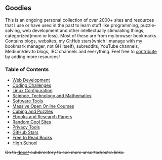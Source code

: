 ## Goodies

This is an ongoing personal collection of over 2000+ sites and resources that I use or have used in the past to learn stuff like programming, puzzle-solving, web development and other intellectually stimulating things, categorized(more or less). Most of these are from my browser bookmarks. Contains blogs, websites, my GitHub stars(which I manage with my bookmark manager, not GH itself), subreddits, YouTube channels, Medium/dev.to blogs, IRC channels and everything. Feel free to [contribute](CONTRIBUTING.md) by adding more resources!

### Table of Contents

- [Web Development](docs/web-development.md)
- [Coding Challenges](docs/coding-challenges.md)
- [Linux Configuration](docs/linux-configuration.md)
- [Science, Technology and Mathematics](docs/science-technology-and-mathematics.md)
- [Software Tools](docs/software-tools.md)
- [Massive Open Online Courses](docs/moocs-and-courses.md)
- [Cubing and Puzzles](docs/cubing-and-puzzles.md)
- [Ebooks and Research Papers](docs/ebooks-and-research-papers.md)
- [Random Cool Sites](docs/random-cool-sites.md)
- [Privacy Tools](docs/privacy-tools.md)
- [GitHub Stars](docs/github-stars.md)
- [Free to Read Books](docs/free-to-read-books.md)
- [High School](docs/high-school.md)

<del>Go to [docs/](docs) subdirectory to see more unsorted/extra links.</del>

